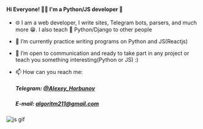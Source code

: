 #### Hi Everyone! 👨‍💻 I'm a Python/JS developer 👋

- 🌐 I am a web developer, I write sites, Telegram bots, parsers, and much more 😁. I also teach 🐍 Python/Django to other people
- 🔭 I’m currently practice writing programs on Python and JS(Reactjs)
- 🤝 I’m open to communication and ready to take part in any project or teach you something interesting(Python or JS) :)

- 📫 How can you reach me:
    ##### Telegram: [@Alexey_Horbunov](https://t.me/Alexey_Horbunov "Мой телеграм")
    ##### E-mail: algoritm211@gmail.com

![js gif](<img src="https://media3.giphy.com/media/ln7z2eWriiQAllfVcn/source.gif" width="60" height="60">)


<!--
**Algoritm211/Algoritm211** is a ✨ _special_ ✨ repository because its `README.md` (this file) appears on your GitHub profile.

Here are some ideas to get you started:

- 🔭 I’m currently working on ...
- 🌱 I’m currently learning ...
- 👯 I’m looking to collaborate on ...
- 🤔 I’m looking for help with ...
- 💬 Ask me about ...
- 📫 How to reach me: ...
- 😄 Pronouns: ...
- ⚡ Fun fact: ...
-->
